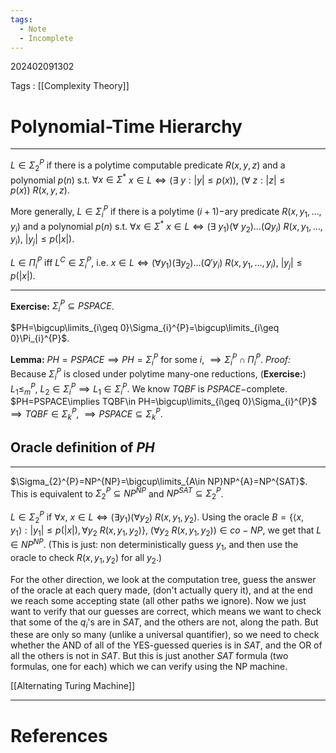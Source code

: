 ```yaml
---
tags:
  - Note
  - Incomplete
---
```

202402091302

Tags : [[Complexity Theory]]
# Polynomial-Time Hierarchy
---
$L\in\Sigma_{2}^{P}$ if there is a polytime computable predicate $R(x,y,z)$ and a polynomial $p(n)$ s.t. $\forall x \in\Sigma^{*}$
$x \in L\iff(\exists\ y: |y|\leq p(x))$, $(\forall\ z: |z|\leq p(x))\ R(x,y,z)$.

More generally,
$L\in\Sigma_{i}^{P}$ if there is a polytime $(i+1)-$ary predicate $R(x,y_{1},\dots,y_{i})$ and a polynomial $p(n)$ s.t. $\forall x \in\Sigma^{*}$
$x \in L\iff(\exists\ y_{1})(\forall\ y_{2})\dots(Qy_{i})\ R(x,y_{1},\dots,y_{i})$, $|y_{j}|\leq p(|x|)$.

$L\in\Pi_{i}^{P}$ iff $L^{C}\in\Sigma_{i}^{P}$, i.e.
$x \in L\iff(\forall y_{1})(\exists y_{2})\dots(Q'y_{i})\ R(x,y_{1},\dots ,y_{i})$, $|y_{j}|\leq p(|x|)$.

---
**Exercise:** $\Sigma_{i}^{P}\subseteq PSPACE$.

$PH=\bigcup\limits_{i\geq 0}\Sigma_{i}^{P}=\bigcup\limits_{i\geq 0}\Pi_{i}^{P}$.

**Lemma:** $PH=PSPACE\implies PH=\Sigma_{i}^{P}$ for some $i$, $\implies\Sigma_{i}^{P}\cap\Pi_{i}^{P}$.
*Proof:*
Because $\Sigma_{i}^{P}$ is closed under polytime many-one reductions,
(**Exercise:**) $L_{1}\leq_{m}^{P},\ L_{2}\in\Sigma_{i}^{P}\implies L_{1}\in\Sigma_{i}^{P}$.
We know $TQBF$ is $PSPACE-$complete.
$PH=PSPACE\implies TQBF\in PH=\bigcup\limits_{i\geq 0}\Sigma_{i}^{P}$
$\implies TQBF\in\Sigma_{k}^{P}$,
$\implies PSPACE\subseteq\Sigma_{k}^{P}$.

## Oracle definition of $PH$
---
$\Sigma_{2}^{P}=NP^{NP}=\bigcup\limits_{A\in NP}NP^{A}=NP^{SAT}$.
This is equivalent to $\Sigma_{2}^{P}\subseteq NP^{NP}$ and $NP^{SAT}\subseteq\Sigma_{2}^{P}$.

$L\in\Sigma_{2}^{P}$ if $\forall x$, $x \in L\iff(\exists y_{1})(\forall y_{2})\ R(x,y_{1},y_{2})$.
Using the oracle $B=\{\langle x,y_{1} \rangle:|y_{1}|\leq p(|x|), \forall y_{2}\ R(x,y_{1},y_{2}) \}$, $(\forall y_{2}\ R(x,y_{1},y_{2}))\in co-NP$,
we get that $L\in NP^{NP}$.
(This is just: non deterministically guess $y_{1}$, and then use the oracle to check $R(x,y_{1},y_{2})$ for all $y_{2}$.)

For the other direction, we look at the computation tree, guess the answer of the oracle at each query made, (don't actually query it), and at the end we reach some accepting state (all other paths we ignore). Now we just want to verify that our guesses are correct, which means we want to check that some of the $q_{i}$'s are in $SAT$, and the others are not, along the path. But these are only so many (unlike a universal quantifier), so we need to check whether the AND of all of the YES-guessed queries is in $SAT$, and the OR of all the others is not in $SAT$. But this is just another $SAT$ formula (two formulas, one for each) which we can verify using the NP machine.

[[Alternating Turing Machine]]






---
# References
